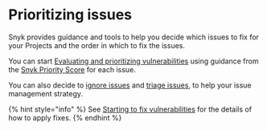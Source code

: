 # Prioritizing issues

Snyk provides guidance and tools to help you decide which issues to fix for your Projects and the order in which to fix the issues.

You can start [Evaluating and prioritizing vulnerabilities](view-exploits.md) using guidance from the [Snyk Priority Score](priority-score.md) for each issue.

You can also decide to [ignore issues](ignore-issues.md) and [triage issues](triaging-issues.md), to help your issue management strategy.

{% hint style="info" %}
See [Starting to fix vulnerabilities](../../scan-application-code/snyk-open-source/starting-to-fix-vulnerabilities/) for the details of how to apply fixes.
{% endhint %}
